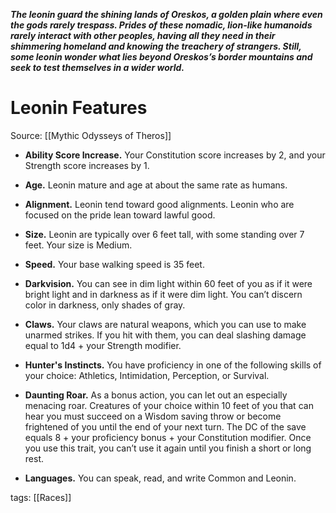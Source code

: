 _**The leonin guard the shining lands of Oreskos, a golden plain where even the gods rarely trespass. Prides of these nomadic, lion-like humanoids rarely interact with other peoples, having all they need in their shimmering homeland and knowing the treachery of strangers. Still, some leonin wonder what lies beyond Oreskos’s border mountains and seek to test themselves in a wider world.**_

# Leonin Features

Source: [[Mythic Odysseys of Theros]]

-   **Ability Score Increase.** Your Constitution score increases by 2, and your Strength score increases by 1.

-   **Age.** Leonin mature and age at about the same rate as humans.

-   **Alignment.** Leonin tend toward good alignments. Leonin who are focused on the pride lean toward lawful good.

-   **Size.** Leonin are typically over 6 feet tall, with some standing over 7 feet. Your size is Medium.

-   **Speed.** Your base walking speed is 35 feet.

-   **Darkvision.** You can see in dim light within 60 feet of you as if it were bright light and in darkness as if it were dim light. You can’t discern color in darkness, only shades of gray.

-   **Claws.** Your claws are natural weapons, which you can use to make unarmed strikes. If you hit with them, you can deal slashing damage equal to 1d4 + your Strength modifier.

-   **Hunter's Instincts.** You have proficiency in one of the following skills of your choice: Athletics, Intimidation, Perception, or Survival.

-   **Daunting Roar.** As a bonus action, you can let out an especially menacing roar. Creatures of your choice within 10 feet of you that can hear you must succeed on a Wisdom saving throw or become frightened of you until the end of your next turn. The DC of the save equals 8 + your proficiency bonus + your Constitution modifier. Once you use this trait, you can’t use it again until you finish a short or long rest.

-   **Languages.** You can speak, read, and write Common and Leonin.

tags: [[Races]]